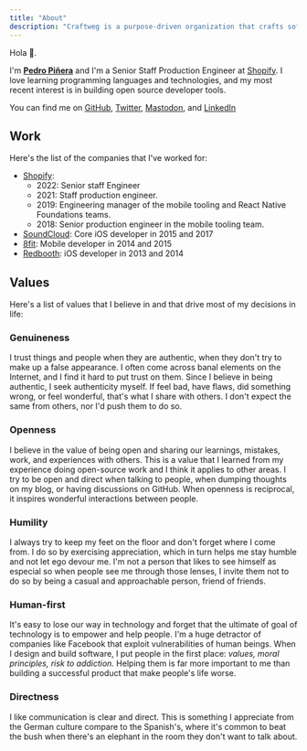 ```yaml
---
title: "About"
description: "Craftweg is a purpose-driven organization that crafts software."
---
```


<p>Hola 👋.</p>
<p>
	I'm <a href="/about"><b>Pedro Piñera</b></a> and I'm a Senior Staff Production Engineer at <a href="https://shopify.com" target="_blank">Shopify</a>. I love learning programming languages and technologies, and my most recent interest is in building open source developer tools.
</p>
<p>
	You can find me on <a href="https://github.com/pepicrft" target="_blank">GitHub</a>,
	<a href="https://twitter.com/pepicrft" target="_blank">Twitter</a>, <a href="https://mastodon.technology/web/@pepicrft" target="_blank">Mastodon</a>, and
	<a href="https://www.linkedin.com/in/pedro-pi%C3%B1era-buendia-9765a9125/" target="_blank"
		>LinkedIn</a
	>
</p>

## Work

Here's the list of the companies that I've worked for:

- [Shopify](https://shopify.com/):
  - 2022: Senior staff Engineer
  - 2021: Staff production engineer.
  - 2019: Engineering manager of the mobile tooling and React Native Foundations teams.
  - 2018: Senior production engineer in the mobile tooling team.
- [SoundCloud](https://soundcloud.com/): Core iOS developer in 2015 and 2017
- [8fit](https://8fit.com/): Mobile developer in 2014 and 2015
- [Redbooth](https://redbooth.com/): iOS developer in 2013 and 2014

## Values

Here's a list of values that I believe in and that drive most of my decisions in life:

### Genuineness
I trust things and people when they are authentic, when they don't try to make up a false appearance. I often come across banal elements on the Internet, and I find it hard to put trust on them. Since I believe in being authentic, I seek authenticity myself. If feel bad, have flaws, did something wrong, or feel wonderful, that's what I share with others. I don't expect the same from others, nor I'd push them to do so.

### Openness
I believe in the value of being open and sharing our learnings, mistakes, work, and experiences with others. This is a value that I learned from my experience doing open-source work and I think it applies to other areas. I try to be open and direct when talking to people, when dumping thoughts on my blog, or having discussions on GitHub. When openness is reciprocal, it inspires wonderful interactions between people.

### Humility
I always try to keep my feet on the floor and don't forget where I come from. I do so by exercising appreciation, which in turn helps me stay humble and not let ego devour me. I'm not a person that likes to see himself as especial so when people see me through those lenses, I invite them not to do so by being a casual and approachable person, friend of friends.

### Human-first
It's easy to lose our way in technology and forget that the ultimate of goal of technology is to empower and help people. I'm a huge detractor of companies like Facebook that exploit vulnerabilities of human beings. When I design and build software, I put people in the first place: _values, moral principles, risk to addiction._ Helping them is far more important to me than building a successful product that make people's life worse.

### Directness
I like communication is clear and direct. This is something I appreciate from the German culture compare to the Spanish's, where it's common to beat the bush when there's an elephant in the room they don't want to talk about.
